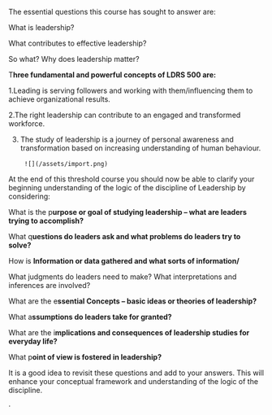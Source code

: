 The essential questions this course has sought to answer are:

What is leadership?

What contributes to effective leadership?

So what?  Why does leadership matter?


  
T**hree fundamental and powerful concepts of LDRS 500 are:**

1.Leading is serving followers and working with them/influencing them to achieve organizational results.

2.The right leadership can contribute to an engaged and transformed workforce.

3. The study of leadership is a journey of personal awareness and transformation based on increasing understanding of human behaviour.

		![](/assets/import.png)

At the end of this threshold course you should now be able to clarify your beginning understanding of the logic of the discipline of Leadership by considering: 

What is the p**urpose or goal of studying leadership – what are leaders trying to accomplish?**

What q**uestions do leaders ask and what problems do leaders try to solve?**

How is **Information or data gathered and what sorts of information/**

What judgments do leaders need to make? What interpretations and inferences are involved? 

What are the e**ssential Concepts – basic ideas or theories of leadership?**

What a**ssumptions do leaders take for granted?**

What are the i**mplications and consequences of leadership studies for everyday life?**

What p**oint of view is fostered in leadership?**



It is a good idea to revisit these questions and add to your answers.  This will enhance your conceptual framework and understanding of the logic of the discipline.

 

·

